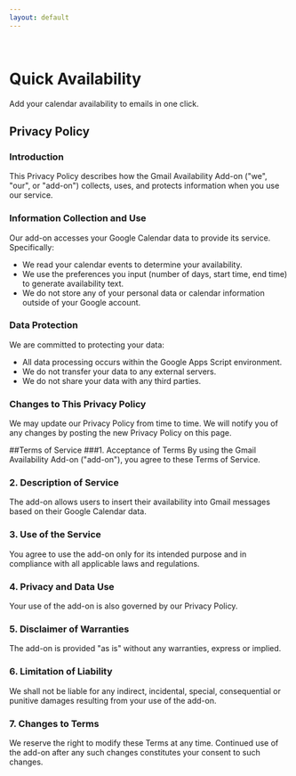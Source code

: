 ```yaml
---
layout: default
---
```


<br>

# Quick Availability
Add your calendar availability to emails in one click.

## Privacy Policy
### Introduction
This Privacy Policy describes how the Gmail Availability Add-on ("we", "our", or "add-on") collects, uses, and protects information when you use our service.

### Information Collection and Use
Our add-on accesses your Google Calendar data to provide its service. Specifically:
- We read your calendar events to determine your availability.
- We use the preferences you input (number of days, start time, end time) to generate availability text.
- We do not store any of your personal data or calendar information outside of your Google account.

### Data Protection
We are committed to protecting your data:
- All data processing occurs within the Google Apps Script environment.
- We do not transfer your data to any external servers.
- We do not share your data with any third parties.

### Changes to This Privacy Policy
We may update our Privacy Policy from time to time. We will notify you of any changes by posting the new Privacy Policy on this page.


##Terms of Service
###1. Acceptance of Terms
By using the Gmail Availability Add-on ("add-on"), you agree to these Terms of Service.

### 2. Description of Service
The add-on allows users to insert their availability into Gmail messages based on their Google Calendar data.

### 3. Use of the Service
You agree to use the add-on only for its intended purpose and in compliance with all applicable laws and regulations.

### 4. Privacy and Data Use
Your use of the add-on is also governed by our Privacy Policy.

### 5. Disclaimer of Warranties
The add-on is provided "as is" without any warranties, express or implied.

### 6. Limitation of Liability
We shall not be liable for any indirect, incidental, special, consequential or punitive damages resulting from your use of the add-on.

### 7. Changes to Terms
We reserve the right to modify these Terms at any time. Continued use of the add-on after any such changes constitutes your consent to such changes.
